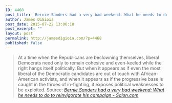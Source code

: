 ```yaml
---
ID: 4468
post_title: 'Bernie Sanders had a very bad weekend: What he needs to do to reinvigorate his campaign &#8211; Salon.com'
author: James DiGioia
post_date: 2015-07-22 13:06:18
post_excerpt: ""
layout: post
permalink: http://jamesdigioia.com/?p=4468
published: false
---
```

> At a time when the Republicans are beclowning themselves, liberal Democrats need only to remain cohesive and even-keeled while the right hangs itself politically. But when it appears as if even the most liberal of the Democratic candidates are out of touch with African-American activists, and when it appears as if the progressive base is caught in the throes of in-fighting, it exposes political weaknesses to be exploited.
Source: *[Bernie Sanders had a very bad weekend: What he needs to do to reinvigorate his campaign - Salon.com][1]*

 [1]: http://www.salon.com/2015/07/21/bernie_sanders_had_a_very_bad_weekend_what_he_needs_to_do_to_reinvigorate_his_campaign/